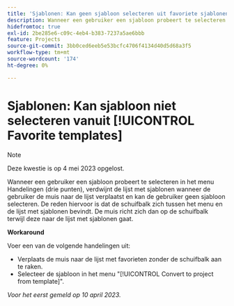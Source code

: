 ```yaml
---
title: 'Sjablonen: Kan geen sjabloon selecteren uit favoriete sjablonen'
description: Wanneer een gebruiker een sjabloon probeert te selecteren in het menu Handelingen (drie punten), verdwijnt de lijst met sjablonen wanneer de gebruiker de muis naar de lijst verplaatst en kan de gebruiker geen sjabloon selecteren. De reden hiervoor is dat de schuifbalk zich tussen het menu en de lijst met sjablonen bevindt. De muis richt zich dan op de schuifbalk terwijl deze naar de lijst met sjablonen gaat.
hidefromtoc: true
exl-id: 2be285e6-c09c-4eb4-b383-7237a5ae6bbb
feature: Projects
source-git-commit: 3bb0ced6eeb5e53bcfc4706f4134d40d5d68a3f5
workflow-type: tm+mt
source-wordcount: '174'
ht-degree: 0%

---
```


# Sjablonen: Kan sjabloon niet selecteren vanuit [!UICONTROL Favorite templates]

>[!NOTE]
>
>Deze kwestie is op 4 mei 2023 opgelost.

Wanneer een gebruiker een sjabloon probeert te selecteren in het menu Handelingen (drie punten), verdwijnt de lijst met sjablonen wanneer de gebruiker de muis naar de lijst verplaatst en kan de gebruiker geen sjabloon selecteren. De reden hiervoor is dat de schuifbalk zich tussen het menu en de lijst met sjablonen bevindt. De muis richt zich dan op de schuifbalk terwijl deze naar de lijst met sjablonen gaat.

**Workaround**

Voer een van de volgende handelingen uit:

* Verplaats de muis naar de lijst met favorieten zonder de schuifbalk aan te raken.
* Selecteer de sjabloon in het menu &quot;[!UICONTROL Convert to project from template]&quot;.

_Voor het eerst gemeld op 10 april 2023._
